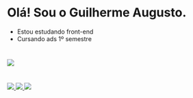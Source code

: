 # Olá! Sou o Guilherme Augusto. 
- Estou estudando front-end
- Cursando ads 1º semestre
 #
  <div>
   <a href='https://github.com/GuilhermeAugustodeSouza/guilhermeAugusto'>
    <img src='https://github-readme-stats.vercel.app/api?username=GuilhermeAugustodeSouza&show_icons=true&theme=dark&include_all_commits=true&counts_private=true'</>
  </div>
 
  #

 <div>
<img src= 'https://icongr.am/devicon/html5-original-wordmark.svg?size=66&color=currentColor'</img>
<img src= 'https://icongr.am/devicon/css3-original-wordmark.svg?size=66&color=currentColor'</img>
<img src= 'https://icongr.am/devicon/javascript-original.svg?size=54&color=currentColor' </img>
 </div>
